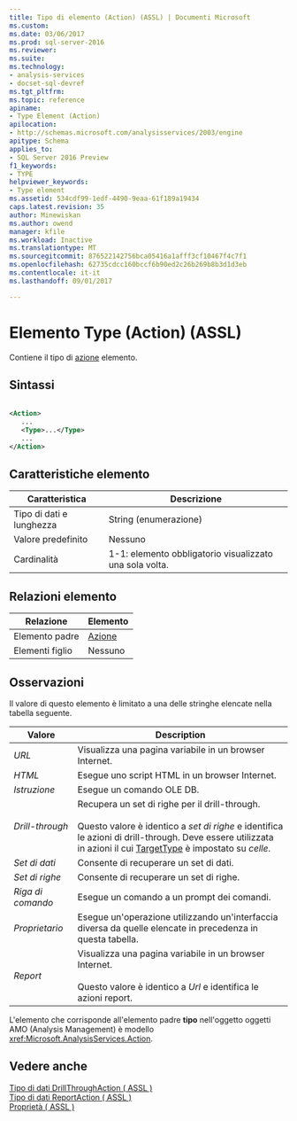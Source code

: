 ```yaml
---
title: Tipo di elemento (Action) (ASSL) | Documenti Microsoft
ms.custom: 
ms.date: 03/06/2017
ms.prod: sql-server-2016
ms.reviewer: 
ms.suite: 
ms.technology:
- analysis-services
- docset-sql-devref
ms.tgt_pltfrm: 
ms.topic: reference
apiname:
- Type Element (Action)
apilocation:
- http://schemas.microsoft.com/analysisservices/2003/engine
apitype: Schema
applies_to:
- SQL Server 2016 Preview
f1_keywords:
- TYPE
helpviewer_keywords:
- Type element
ms.assetid: 534cdf99-1edf-4490-9eaa-61f189a19434
caps.latest.revision: 35
author: Minewiskan
ms.author: owend
manager: kfile
ms.workload: Inactive
ms.translationtype: MT
ms.sourcegitcommit: 876522142756bca05416a1afff3cf10467f4c7f1
ms.openlocfilehash: 62735cdcc160bccf6b90ed2c26b269b8b3d1d3eb
ms.contentlocale: it-it
ms.lasthandoff: 09/01/2017

---
```

# <a name="type-element-action-assl"></a>Elemento Type (Action) (ASSL)
  Contiene il tipo di [azione](../../../analysis-services/scripting/objects/action-element-assl.md) elemento.  
  
## <a name="syntax"></a>Sintassi  
  
```xml  
  
<Action>  
   ...  
   <Type>...</Type>  
   ...  
</Action>  
```  
  
## <a name="element-characteristics"></a>Caratteristiche elemento  
  
|Caratteristica|Descrizione|  
|--------------------|-----------------|  
|Tipo di dati e lunghezza|String (enumerazione)|  
|Valore predefinito|Nessuno|  
|Cardinalità|1-1: elemento obbligatorio visualizzato una sola volta.|  
  
## <a name="element-relationships"></a>Relazioni elemento  
  
|Relazione|Elemento|  
|------------------|-------------|  
|Elemento padre|[Azione](../../../analysis-services/scripting/objects/action-element-assl.md)|  
|Elementi figlio|Nessuno|  
  
## <a name="remarks"></a>Osservazioni  
 Il valore di questo elemento è limitato a una delle stringhe elencate nella tabella seguente.  
  
|Valore|Description|  
|-----------|-----------------|  
|*URL*|Visualizza una pagina variabile in un browser Internet.|  
|*HTML*|Esegue uno script HTML in un browser Internet.|  
|*Istruzione*|Esegue un comando OLE DB.|  
|*Drill-through*|Recupera un set di righe per il drill-through.<br /><br /> Questo valore è identico a *set di righe* e identifica le azioni di drill-through. Deve essere utilizzata in azioni il cui [TargetType](../../../analysis-services/scripting/properties/targettype-element-assl.md) è impostato su *celle*.|  
|*Set di dati*|Consente di recuperare un set di dati.|  
|*Set di righe*|Consente di recuperare un set di righe.|  
|*Riga di comando*|Esegue un comando a un prompt dei comandi.|  
|*Proprietario*|Esegue un'operazione utilizzando un'interfaccia diversa da quelle elencate in precedenza in questa tabella.|  
|*Report*|Visualizza una pagina variabile in un browser Internet.<br /><br /> Questo valore è identico a *Url* e identifica le azioni report.|  
  
 L'elemento che corrisponde all'elemento padre **tipo** nell'oggetto oggetti AMO (Analysis Management) è modello <xref:Microsoft.AnalysisServices.Action>.  
  
## <a name="see-also"></a>Vedere anche  
 [Tipo di dati DrillThroughAction &#40; ASSL &#41;](../../../analysis-services/scripting/data-type/drillthroughaction-data-type-assl.md)   
 [Tipo di dati ReportAction &#40; ASSL &#41;](../../../analysis-services/scripting/data-type/reportaction-data-type-assl.md)   
 [Proprietà &#40; ASSL &#41;](../../../analysis-services/scripting/properties/properties-assl.md)  
  
  

